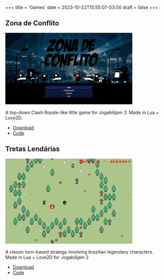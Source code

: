 +++
title = 'Games'
date = 2023-10-22T15:55:07-03:00
draft = false
+++

## Zona de Conflito

<img src="/images/zona.jpg" alt="Zona de conflito title screen" style="width:400px;"/>

A top-down Clash Royale-like little game for Jogabilijam 3. Made in Lua + Love2D.

- [Download](https://gamejolt.com/games/zonadeconflito/374623)
- [Code](https://github.com/largato/jogabilijam3)



## Tretas Lendárias

<img src="/images/tretas.png" alt="Tretas Lendárias game screenshot" style="width:400px;"/>

A classic turn-based strategy involving brazilian legendary characters. Made in Lua + Love2D for Jogabilijam 2


- [Download](https://gamejolt.com/games/tretaslendarias/287251)
- [Code](https://github.com/largato/jogabilijam2)
